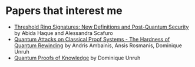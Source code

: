 # Papers that interest me

* [Threshold Ring Signatures: New Definitions and Post-Quantum Security](https://eprint.iacr.org/2020/135.pdf) by
  Abida Haque and Alessandra Scafuro
* [Quantum Attacks on Classical Proof Systems - The Hardness of Quantum Rewinding](https://arxiv.org/abs/1404.6898) by
  Andris Ambainis, Ansis Rosmanis, Dominique Unruh
* [Quantum Proofs of Knowledge](https://eprint.iacr.org/2010/212.pdf) by Dominique Unruh
